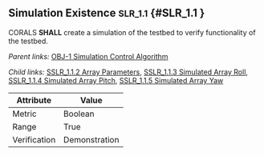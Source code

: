 ## Simulation Existence <small>SLR_1.1</small> {#SLR_1.1 }

CORALS **SHALL** create a simulation of the testbed to verify functionality of the testbed.

*Parent links:* [OBJ-1 Simulation Control Algorithm](OBJ.html#OBJ-1)

*Child links:* [SSLR_1.1.2 Array Parameters](SSLR_1.1.html#SSLR_1.1.2), [SSLR_1.1.3 Simulated Array Roll](SSLR_1.1.html#SSLR_1.1.3), [SSLR_1.1.4 Simulated Array Pitch](SSLR_1.1.html#SSLR_1.1.4), [SSLR_1.1.5 Simulated Array Yaw](SSLR_1.1.html#SSLR_1.1.5)

| Attribute | Value |
| --------- | ----- |
| Metric | Boolean |
| Range | True |
| Verification | Demonstration |


